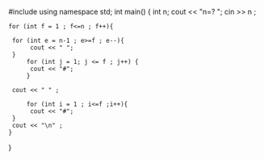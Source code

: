 #include <iostream>
using namespace std;
int main() {
    int n;
    cout << "n=? ";
    cin >> n ;
  
    for (int f = 1 ; f<=n ; f++){
	
	 for (int e = n-1 ; e>=f ; e--){
	      cout << " ";
	 }
         for (int j = 1; j <= f ; j++) {
	      cout << "#";
         }
    
	 cout << " " ;

         for (int i = 1 ; i<=f ;i++){
	      cout << "#";
	 }
	 cout << "\n" ;
	}
}
<!---
38146/38146 is a ✨ special ✨ repository because its `README.md` (this file) appears on your GitHub profile.
You can click the Preview link to take a look at your changes.
--->
